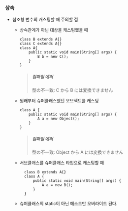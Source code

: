 ### 상속

- 참조형 변수의 캐스팅할 때 주의할 점 
    - 상속관계가 아닌 대상을 캐스팅했을 때
        ```
        class B extends A{}
        class C extends A{}
        class A{
            public static void main(String[] args) {
                B b = new C();
            }
        }
        ```
      > ##### 컴파일 에러
      > 型の不一致: C から B には変換できません  

    - 원래부터 슈퍼클래스였던 오브젝트를 캐스팅

        ```
        class A {
            public static void main(String[] args) {
                A a = new Object();
            }
        }
        ```
        
      > ##### 컴파일 에러
      >  型の不一致: Object から A には変換できません  

    - 서브클래스를 슈퍼클래스 타입으로 캐스팅할 때 
    
      ```
        class B extends A{}
        class A {
            public static void main(String[] args) {
                A a = new B();
            }
        }
      ```
    - 슈퍼클래스의 static이 아닌 메소드만 오버라이드 된다. 